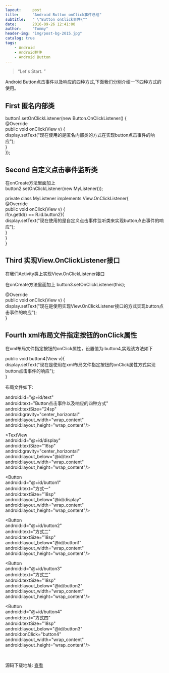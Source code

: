 ```yaml
---
layout:     post
title:      "Android Button onClick事件总结"
subtitle:   " \"Button onClick事件\""
date:       2016-09-26 12:41:00
author:     "Tommy"
header-img: "img/post-bg-2015.jpg"
catalog: true
tags:
    - Android
    - Android控件
    - Android Button
---
```


> “Let's Start. ”

Android Button点击事件以及响应的四种方式,下面我们分别介绍一下四种方式的使用。


## First 匿名内部类

button1.setOnClickListener(new Button.OnClickListener() {<br/>
	@Override<br/>
	public void onClick(View v) {<br/>
		display.setText("现在使用的是匿名内部类的方式在实现button点击事件的响应");<br/>
	}<br/>
});<br/>


## Second 自定义点击事件监听类

在onCreate方法里面加上<br/>
button2.setOnClickListener(new MyListener());

private class MyListener implements View.OnClickListener{<br/>
	@Override<br/>
	public void onClick(View v) {<br/>
		if(v.getId() == R.id.button2){<br/>
			display.setText("现在使用的是自定义点击事件监听类来实现button点击事件的响应");<br/>
		}<br/>
	}<br/>
}<br/>

## Third 实现View.OnClickListener接口

在我们Activity类上实现View.OnClickListener接口

在onCreate方法里面加上
button3.setOnClickListener(this);

@Override<br/>
public void onClick(View v) {<br/>
	display.setText("现在是使用实现View.OnClickListener接口的方式实现button点击事件的响应");<br/>
}<br/>

## Fourth xml布局文件指定按钮的onClick属性

在xml布局文件指定按钮的onClick属性，设置值为:button4,实现该方法如下

public void button4(View v){<br/>
	display.setText("现在是使用在xml布局文件指定按钮的onClick属性方式实现button点击事件的响应");<br/>
}<br/>

布局文件如下:
<div>
<TextView <br/>
            android:id="@+id/text"<br/>
            android:text="Button点击事件以及响应的四种方式"<br/>
            android:textSize="24sp"<br/>
            android:gravity="center_horizontal"<br/>
            android:layout_width="wrap_content"<br/>
            android:layout_height="wrap_content"/><br/>

<TextView<br/>
		android:id="@+id/display"<br/>
		android:textSize="16sp"<br/>
		android:gravity="center_horizontal"<br/>
		android:layout_below="@id/text"<br/>
		android:layout_width="wrap_content"<br/>
		android:layout_height="wrap_content"/><br/>
		
<Button<br/>
		android:id="@+id/button1"<br/>
		android:text="方式一"<br/>
		android:textSize="18sp"<br/>
		android:layout_below="@id/display"<br/>
		android:layout_width="wrap_content"<br/>
		android:layout_height="wrap_content"/><br/>

<Button<br/>
		android:id="@+id/button2"<br/>
		android:text="方式二"<br/>
		android:textSize="18sp"<br/>
		android:layout_below="@id/button1"<br/>
		android:layout_width="wrap_content"<br/>
		android:layout_height="wrap_content"/><br/>

<Button<br/>
		android:id="@+id/button3"<br/>
		android:text="方式三"<br/>
		android:textSize="18sp"<br/>
		android:layout_below="@id/button2"<br/>
		android:layout_width="wrap_content"<br/>
		android:layout_height="wrap_content"/><br/>

<Button<br/>
		android:id="@+id/button4"<br/>
		android:text="方式四"<br/>
		android:textSize="18sp"<br/>
		android:layout_below="@id/button3"<br/>
		android:onClick="button4"<br/>
		android:layout_width="wrap_content"<br/>
		android:layout_height="wrap_content"/><br/>
</div><br/>

<p>源码下载地址: <a href="https://github.com/joyang1/ButtonClickDemo/" target="_blank" title="ButtonDemo">查看</a> </p>
